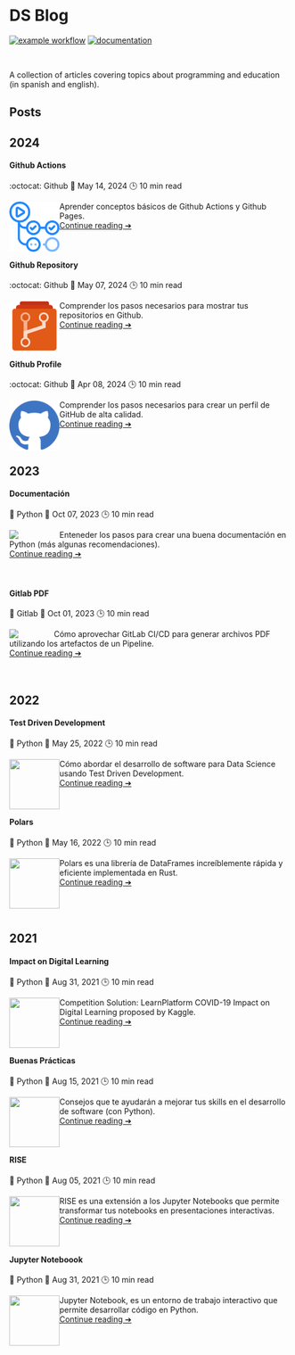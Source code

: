# DS Blog

[![example workflow](https://github.com/fralfaro/blog/actions/workflows/documentation.yml/badge.svg)](https://github.com/fralfaro/blog/actions)
[![documentation](https://img.shields.io/badge/🌐-Blog-blue)](https://fralfaro.github.io/blog/)

<img src="docs/images/ds.png" alt="" align="center" width="400"/>

A collection of articles covering topics about programming and education (in spanish and english).

## Posts

## 2024

#### Github Actions

:octocat: Github  📅 May 14, 2024 🕒  10 min read

[<img src="posts/images/actions2.png"  width="90"  align="left">](https://fralfaro.github.io/blog/posts/2024/github_actions)
Aprender conceptos básicos de Github Actions y Github Pages. <br>
[Continue reading ➔](https://fralfaro.github.io/blog/posts/2024/github_actions) 
<br><br><br>

#### Github Repository

:octocat: Github   📅 May 07, 2024 🕒  10 min read

[<img src="posts/images/repos3.png"  width="90"  align="left">](https://fralfaro.github.io/blog/posts/2024/github_repos)
Comprender los pasos necesarios para mostrar tus repositorios en Github. <br>
[Continue reading ➔](https://fralfaro.github.io/blog/posts/2024/github_repos) 
<br><br><br>

#### Github Profile

:octocat: Github   📅 Apr 08, 2024 🕒  10 min read

[<img src="posts/images/github_logo2.png"  width="90"  align="left">](https://fralfaro.github.io/blog/posts/2024/github_profile)
Comprender los pasos necesarios para crear un perfil de GitHub de alta calidad. <br>
[Continue reading ➔](https://fralfaro.github.io/blog/posts/2024/github_profile) 
<br><br><br>



## 2023

#### Documentación

🐍 Python  📅 Oct 07, 2023 🕒  10 min read

[<img src="posts/images/books.png"  width="90"  align="left">](https://fralfaro.github.io/blog/posts/2023/art_docs)
Enteneder los pasos para crear una buena documentación en Python (más algunas recomendaciones). <br>
[Continue reading ➔](https://fralfaro.github.io/blog/posts/2023/art_docs) 
<br><br><br>

#### Gitlab PDF

:fox_face: Gitlab  📅 Oct 01, 2023 🕒  10 min read

[<img src="posts/images/gitlab-ci.png"  width="80"  align="left">](https://fralfaro.github.io/blog/posts/2023/gitlab_pdf/)
Cómo aprovechar GitLab CI/CD para generar archivos PDF utilizando los artefactos de un Pipeline. <br>
[Continue reading ➔](https://fralfaro.github.io/blog/posts/2023/gitlab_pdf) 
<br><br><br>

## 2022

#### Test Driven Development

🐍 Python  📅 May 25, 2022 🕒  10 min read

[<img src="posts/images/tdd.png"  width="90" height="90" align="left">](https://medium.com/@fralfaro/qu%C3%A9-es-el-test-driven-development-7d45160a5a5a)
Cómo abordar el desarrollo de software para Data Science usando Test Driven Development. <br>
[Continue reading ➔](https://fralfaro.github.io/blog/posts/2022/2021-07-15-tdd)
<br><br><br>


#### Polars

🐍 Python  📅 May 16, 2022 🕒  10 min read


[<img src="posts/images/polars.png"  width="90" height="90" align="left">](https://fralfaro.github.io/blog/posts/2022/2022-03-16-polars)
Polars es una librería de DataFrames increíblemente rápida y eficiente  implementada en Rust.<br>
[Continue reading ➔](https://fralfaro.github.io/blog/posts/2022/2022-03-16-polars)
<br><br><br><br>


## 2021

#### Impact on Digital Learning

🐍 Python  📅 Aug 31, 2021 🕒  10 min read

[<img src="posts/images/learning.jpg"  width="90" height="90" align="left">](https://www.kaggle.com/code/faamds/basic-analysis-impact-on-digital-learning)
Competition Solution:  LearnPlatform  COVID-19 Impact on Digital Learning proposed by Kaggle.<br>
[Continue reading ➔](https://fralfaro.github.io/blog/posts/2021/eda_learnplatform)
<br><br><br>


#### Buenas Prácticas

🐍 Python  📅 Aug 15, 2021 🕒  10 min read

[<img src="posts/images/python.png"  width="90" height="90" align="left">](https://fralfaro.github.io/blog/posts/2021/2021-08-31-buenas_practicas)
Consejos que te ayudarán a mejorar tus skills en el desarrollo de software (con Python).<br>
[Continue reading ➔](https://fralfaro.github.io/blog/posts/2021/2021-08-31-buenas_practicas)
<br><br><br>


#### RISE

🐍 Python  📅 Aug 05, 2021 🕒  10 min read

[<img src="posts/images/presentacion.png"  width="90" height="90" align="left">](https://fralfaro.github.io/blog/posts/2021/2021-08-05-rise)
RISE es una extensión a los Jupyter Notebooks que permite transformar
 tus notebooks en presentaciones interactivas.<br>
[Continue reading ➔](https://fralfaro.github.io/blog/posts/2021/2021-08-05-rise)
<br><br><br>

#### Jupyter Noteboook

🐍 Python  📅 Aug 31, 2021 🕒  10 min read

[<img src="posts/images/jupyter.png"  width="90" height="90" align="left">](https://fralfaro.github.io/blog/posts/2021/2021-07-31-jupyter)
Jupyter Notebook, es un entorno de trabajo interactivo que permite desarrollar código en Python.<br>
[Continue reading ➔](https://fralfaro.github.io/blog/posts/2021/2021-07-31-jupyter)
